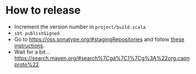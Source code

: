How to release
==============

* Increment the version number in `project/build.scala`.
* `sbt publishSigned`
* Go to https://oss.sonatype.org/#stagingRepositories and follow
  [these instructions](http://central.sonatype.org/pages/releasing-the-deployment.html).
* Wait for a bit... https://search.maven.org/#search%7Cga%7C1%7Cg%3A%22org.capnproto%22